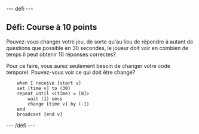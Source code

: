 \--- défi \---

## Défi: Course à 10 points

Pouvez-vous changer votre jeu, de sorte qu'au lieu de répondre à autant de questions que possible en 30 secondes, le joueur doit voir en combien de temps il peut obtenir 10 réponses correctes?

Pour ce faire, vous aurez seulement besoin de changer votre code temporel. Pouvez-vous voir ce qui doit être changé?

```blocks
    when I receive [start v]
    set [time v] to (30)
    repeat until <(time) = [0]>
        wait (1) secs
        change [time v] by (-1)
    end
    broadcast [end v]
```

\--- /défi \---